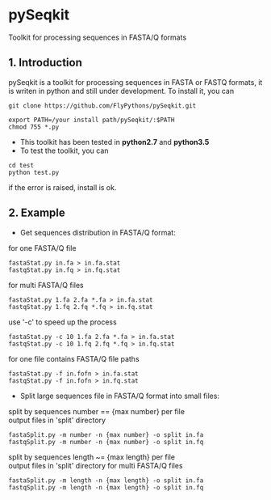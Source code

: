 # pySeqkit
Toolkit for processing sequences in FASTA/Q formats
## 1. Introduction
pySeqkit is a toolkit for processing sequences in FASTA or FASTQ formats, it is writen in python and still under development. To install it, you can  
```commandline
git clone https://github.com/FlyPythons/pySeqkit.git

export PATH=/your install path/pySeqkit/:$PATH
chmod 755 *.py
```
* This toolkit has been tested in **python2.7** and **python3.5**
* To test the toolkit, you can
```commandline
cd test
python test.py
```
if the error is raised, install is ok.
## 2. Example
* Get sequences distribution in FASTA/Q format:

for one FASTA/Q file
```commandline
fastaStat.py in.fa > in.fa.stat
fastqStat.py in.fq > in.fq.stat
```
for multi FASTA/Q files
```commandline
fastaStat.py 1.fa 2.fa *.fa > in.fa.stat
fastqStat.py 1.fq 2.fq *.fq > in.fq.stat
```
use '-c' to speed up the process
```commandline
fastaStat.py -c 10 1.fa 2.fa *.fa > in.fa.stat
fastqStat.py -c 10 1.fq 2.fq *.fq > in.fq.stat
```
for one file contains FASTA/Q file paths
```commandline
fastaStat.py -f in.fofn > in.fa.stat
fastqStat.py -f in.fofn > in.fq.stat
```
* Split large sequences file in FASTA/Q format into small files:

split by sequences number == {max number} per file  
output files in 'split' directory
```commandline
fastaSplit.py -m number -n {max number} -o split in.fa
fastqSplit.py -m number -n {max number} -o split in.fq
```
split by sequences length ~= {max length} per file  
output files in 'split' directory
for multi FASTA/Q files
```commandline
fastaSplit.py -m length -n {max length} -o split in.fa
fastqSplit.py -m length -n {max length} -o split in.fq
```